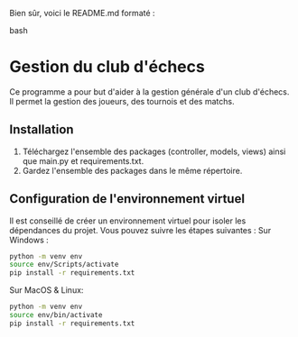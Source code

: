 Bien sûr, voici le README.md formaté :

bash

# Gestion du club d'échecs

Ce programme a pour but d'aider à la gestion générale d'un club d'échecs. Il permet la gestion des joueurs, des tournois et des matchs.

## Installation

1. Téléchargez l'ensemble des packages (controller, models, views) ainsi que main.py et requirements.txt.
2. Gardez l'ensemble des packages dans le même répertoire.

## Configuration de l'environnement virtuel

Il est conseillé de créer un environnement virtuel pour isoler les dépendances du projet. Vous pouvez suivre les étapes suivantes :
Sur Windows :
```sh
python -m venv env
source env/Scripts/activate
pip install -r requirements.txt
```
Sur MacOS & Linux:
```sh
python -m venv env
source env/bin/activate
pip install -r requirements.txt
```


